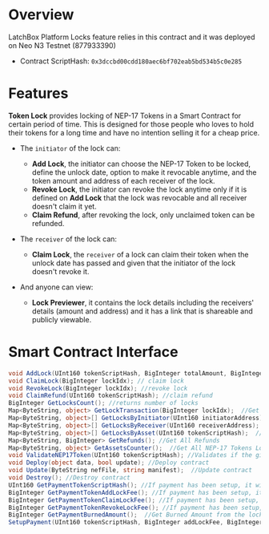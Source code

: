 # Overview

LatchBox Platform Locks feature relies in this contract and it was deployed on Neo N3 Testnet (877933390)
- Contract ScriptHash: `0x3dccbd00cdd180aec6bf702eab5bd534b5c0e285`

# Features

**Token Lock** provides locking of NEP-17 Tokens in a Smart Contract for certain period of time. This is designed for those people who loves to hold their tokens for a long time and have no intention selling it for a cheap price. 
    
- The `initiator` of the lock can:
  - **Add Lock**, the initiator can choose the NEP-17 Token to be locked, define the unlock date, option to make it revocable anytime, and the token amount and address of each receiver of the lock.
  - **Revoke Lock**, the initiator can revoke the lock anytime only if it is defined on **Add Lock** that the lock was revocable and all receiver doesn't claim it yet.
  - **Claim Refund**, after revoking the lock, only unclaimed token can be refunded.

- The `receiver` of the lock can:
  - **Claim Lock**, the `receiver` of a lock can claim their token when the unlock date has passed and given that the initiator of the lock doesn't revoke it.

- And anyone can view:
  - **Lock Previewer**, it contains the lock details including the receivers' details (amount and address) and it has a link that is shareable and publicly viewable.

# Smart Contract Interface

```c#
void AddLock(UInt160 tokenScriptHash, BigInteger totalAmount, BigInteger unlockTime, LatchBoxLockReceiverParameter[] receivers, bool isRevocable); // add new lock
void ClaimLock(BigInteger lockIdx); // claim lock
void RevokeLock(BigInteger lockIdx); //revoke lock
void ClaimRefund(UInt160 tokenScriptHash); //claim refund
BigInteger GetLocksCount(); //returns number of locks
Map<ByteString, object> GetLockTransaction(BigInteger lockIdx);  //Get specific lock transaction
Map<ByteString, object>[] GetLocksByInitiator(UInt160 initiatorAddress); //Get All locks of a specific initiator
Map<ByteString, object>[] GetLocksByReceiver(UInt160 receiverAddress); //Get All locks of a specific receiver
Map<ByteString, object>[] GetLocksByAsset(UInt160 tokenScriptHash);  //Get All locks of a specific NEP-17 Token
Map<ByteString, BigInteger> GetRefunds(); //Get All Refunds
Map<ByteString, object> GetAssetsCounter();  //Get All NEP-17 Tokens Locked and unlocked count.
void ValidateNEP17Token(UInt160 tokenScriptHash); //Validates if the given tokenScriptHash is valid for Locking
void Deploy(object data, bool update); //Deploy contract
void Update(ByteString nefFile, string manifest);  //Update contract
void Destroy(); //Destroy contract
UInt160 GetPaymentTokenScriptHash(); //If payment has been setup, it will return the payment token script hash 
BigInteger GetPaymentTokenAddLockFee(); //If payment has been setup, it will return the add lock fee, otherwise it returns 0. 
BigInteger GetPaymentTokenClaimLockFee(); //If payment has been setup, it will return the claim lock fee, otherwise it returns 0. 
BigInteger GetPaymentTokenRevokeLockFee(); //If payment has been setup, it will return the revoke lock fee, otherwise it returns 0. 
BigInteger GetPaymentBurnedAmount();  //Get Burned Amount from the lock transactions
SetupPayment(UInt160 tokenScriptHash, BigInteger addLockFee, BigInteger claimLockFee, BigInteger revokeLockFee); //setup payment for lock transactions.
```
